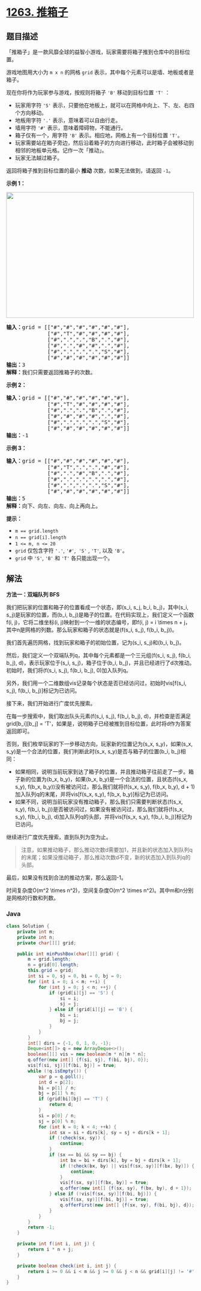 # [1263. 推箱子](https://leetcode.cn/problems/minimum-moves-to-move-a-box-to-their-target-location)

## 题目描述

<p>「推箱子」是一款风靡全球的益智小游戏，玩家需要将箱子推到仓库中的目标位置。</p>

<p>游戏地图用大小为&nbsp;<code>m x n</code>&nbsp;的网格 <code>grid</code> 表示，其中每个元素可以是墙、地板或者是箱子。</p>

<p>现在你将作为玩家参与游戏，按规则将箱子&nbsp;<code>'B'</code>&nbsp;移动到目标位置&nbsp;<code>'T'</code> ：</p>

<ul>
	<li>玩家用字符&nbsp;<code>'S'</code>&nbsp;表示，只要他在地板上，就可以在网格中向上、下、左、右四个方向移动。</li>
	<li>地板用字符&nbsp;<code>'.'</code>&nbsp;表示，意味着可以自由行走。</li>
	<li>墙用字符&nbsp;<code>'#'</code>&nbsp;表示，意味着障碍物，不能通行。&nbsp;</li>
	<li>箱子仅有一个，用字符&nbsp;<code>'B'</code>&nbsp;表示。相应地，网格上有一个目标位置&nbsp;<code>'T'</code>。</li>
	<li>玩家需要站在箱子旁边，然后沿着箱子的方向进行移动，此时箱子会被移动到相邻的地板单元格。记作一次「推动」。</li>
	<li>玩家无法越过箱子。</li>
</ul>

<p>返回将箱子推到目标位置的最小 <strong>推动</strong> 次数，如果无法做到，请返回&nbsp;<code>-1</code>。</p>

<p><strong>示例 1：</strong></p>

<p><strong><img alt="" src="https://gcore.jsdelivr.net/gh/doocs/leetcode@main/solution/1200-1299/1263.Minimum%20Moves%20to%20Move%20a%20Box%20to%20Their%20Target%20Location/images/sample_1_1620.png" style="height: 335px; width: 500px;" /></strong></p>

<pre>
<strong>输入：</strong>grid = [["#","#","#","#","#","#"],
             ["#","T","#","#","#","#"],
&nbsp;            ["#",".",".","B",".","#"],
&nbsp;            ["#",".","#","#",".","#"],
&nbsp;            ["#",".",".",".","S","#"],
&nbsp;            ["#","#","#","#","#","#"]]
<strong>输出：</strong>3
<strong>解释：</strong>我们只需要返回推箱子的次数。</pre>

<p><strong>示例 2：</strong></p>

<pre>
<strong>输入：</strong>grid = [["#","#","#","#","#","#"],
             ["#","T","#","#","#","#"],
&nbsp;            ["#",".",".","B",".","#"],
&nbsp;            ["#","#","#","#",".","#"],
&nbsp;            ["#",".",".",".","S","#"],
&nbsp;            ["#","#","#","#","#","#"]]
<strong>输出：</strong>-1
</pre>

<p><strong>示例 3：</strong></p>

<pre>
<strong>输入：</strong>grid = [["#","#","#","#","#","#"],
&nbsp;            ["#","T",".",".","#","#"],
&nbsp;            ["#",".","#","B",".","#"],
&nbsp;            ["#",".",".",".",".","#"],
&nbsp;            ["#",".",".",".","S","#"],
&nbsp;            ["#","#","#","#","#","#"]]
<strong>输出：</strong>5
<strong>解释：</strong>向下、向左、向左、向上再向上。
</pre>

<p><strong>提示：</strong></p>

<ul>
	<li><code>m == grid.length</code></li>
	<li><code>n == grid[i].length</code></li>
	<li><code>1 &lt;= m, n &lt;= 20</code></li>
	<li><code>grid</code> 仅包含字符&nbsp;<code>'.'</code>, <code>'#'</code>,&nbsp; <code>'S'</code> , <code>'T'</code>, 以及&nbsp;<code>'B'</code>。</li>
	<li><code>grid</code>&nbsp;中&nbsp;<code>'S'</code>, <code>'B'</code>&nbsp;和&nbsp;<code>'T'</code>&nbsp;各只能出现一个。</li>
</ul>

## 解法

**方法一：双端队列 BFS**

我们把玩家的位置和箱子的位置看成一个状态，即(s_i, s_j, b_i, b_j)，其中(s_i, s_j)是玩家的位置，而(b_i, b_j)是箱子的位置。在代码实现上，我们定义一个函数f(i, j)，它将二维坐标(i, j)映射到一个一维的状态编号，即f(i, j) = i \times n + j，其中n是网格的列数。那么玩家和箱子的状态就是(f(s_i, s_j), f(b_i, b_j))。

我们首先遍历网格，找到玩家和箱子的初始位置，记为(s_i, s_j)和(b_i, b_j)。

然后，我们定义一个双端队列q，其中每个元素都是一个三元组(f(s_i, s_j), f(b_i, b_j), d)，表示玩家位于(s_i, s_j)，箱子位于(b_i, b_j)，并且已经进行了d次推动。初始时，我们将(f(s_i, s_j), f(b_i, b_j), 0)加入队列q。

另外，我们用一个二维数组vis记录每个状态是否已经访问过，初始时vis[f(s_i, s_j), f(b_i, b_j)]标记为已访问。

接下来，我们开始进行广度优先搜索。

在每一步搜索中，我们取出队头元素(f(s_i, s_j), f(b_i, b_j), d)，并检查是否满足grid[b_i][b_j] = 'T'，如果是，说明箱子已经被推到目标位置，此时将d作为答案返回即可。

否则，我们枚举玩家的下一步移动方向，玩家新的位置记为(s_x, s_y)，如果(s_x, s_y)是一个合法的位置，我们判断此时(s_x, s_y)是否与箱子的位置(b_i, b_j)相同：

-   如果相同，说明当前玩家到达了箱子的位置，并且推动箱子往前走了一步。箱子新的位置为(b_x, b_y)，如果(b_x, b_y)是一个合法的位置，且状态(f(s_x, s_y), f(b_x, b_y))没有被访问过，那么我们就将(f(s_x, s_y), f(b_x, b_y), d + 1)加入队列q的末尾，并将vis[f(s_x, s_y), f(b_x, b_y)]标记为已访问。
-   如果不同，说明当前玩家没有推动箱子，那么我们只需要判断状态(f(s_x, s_y), f(b_i, b_j))是否被访问过，如果没有被访问过，那么我们就将(f(s_x, s_y), f(b_i, b_j), d)加入队列q的头部，并将vis[f(s_x, s_y), f(b_i, b_j)]标记为已访问。

继续进行广度优先搜索，直到队列为空为止。

> 注意，如果推动箱子，那么推动次数d需要加1，并且新的状态加入到队列q的末尾；如果没推动箱子，那么推动次数d不变，新的状态加入到队列q的头部。

最后，如果没有找到合法的推动方案，那么返回-1。

时间复杂度O(m^2 \times n^2)，空间复杂度O(m^2 \times n^2)。其中m和n分别是网格的行数和列数。

### **Java**

```java
class Solution {
    private int m;
    private int n;
    private char[][] grid;

    public int minPushBox(char[][] grid) {
        m = grid.length;
        n = grid[0].length;
        this.grid = grid;
        int si = 0, sj = 0, bi = 0, bj = 0;
        for (int i = 0; i < m; ++i) {
            for (int j = 0; j < n; ++j) {
                if (grid[i][j] == 'S') {
                    si = i;
                    sj = j;
                } else if (grid[i][j] == 'B') {
                    bi = i;
                    bj = j;
                }
            }
        }
        int[] dirs = {-1, 0, 1, 0, -1};
        Deque<int[]> q = new ArrayDeque<>();
        boolean[][] vis = new boolean[m * n][m * n];
        q.offer(new int[] {f(si, sj), f(bi, bj), 0});
        vis[f(si, sj)][f(bi, bj)] = true;
        while (!q.isEmpty()) {
            var p = q.poll();
            int d = p[2];
            bi = p[1] / n;
            bj = p[1] % n;
            if (grid[bi][bj] == 'T') {
                return d;
            }
            si = p[0] / n;
            sj = p[0] % n;
            for (int k = 0; k < 4; ++k) {
                int sx = si + dirs[k], sy = sj + dirs[k + 1];
                if (!check(sx, sy)) {
                    continue;
                }
                if (sx == bi && sy == bj) {
                    int bx = bi + dirs[k], by = bj + dirs[k + 1];
                    if (!check(bx, by) || vis[f(sx, sy)][f(bx, by)]) {
                        continue;
                    }
                    vis[f(sx, sy)][f(bx, by)] = true;
                    q.offer(new int[] {f(sx, sy), f(bx, by), d + 1});
                } else if (!vis[f(sx, sy)][f(bi, bj)]) {
                    vis[f(sx, sy)][f(bi, bj)] = true;
                    q.offerFirst(new int[] {f(sx, sy), f(bi, bj), d});
                }
            }
        }
        return -1;
    }

    private int f(int i, int j) {
        return i * n + j;
    }

    private boolean check(int i, int j) {
        return i >= 0 && i < m && j >= 0 && j < n && grid[i][j] != '#';
    }
}
```
